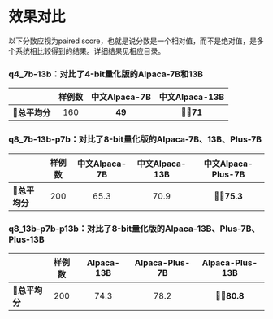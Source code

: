 # 效果对比

以下分数应视为paired score，也就是说分数是一个相对值，而不是绝对值，是多个系统相比较得到的结果。详细结果见相应目录。

### q4_7b-13b：对比了4-bit量化版的Alpaca-7B和13B

|               | 样例数 | 中文Alpaca-7B | 中文Alpaca-13B |
| ------------- | :----: | :-----------: | :------------: |
| **💯总平均分** |  160   |    **49**     |    **👍🏻71**    |

### q8_7b-13b-p7b：对比了8-bit量化版的Alpaca-7B、13B、Plus-7B

|               | 样例数 | 中文Alpaca-7B | 中文Alpaca-13B | 中文Alpaca-Plus-7B |
| ------------- | :----: | :-----------: | :------------: | :----------------: |
| **💯总平均分** |  200   |     65.3      |      70.9      |     **👍🏻75.3**     |

### q8_13b-p7b-p13b：对比了8-bit量化版的Alpaca-13B、Plus-7B、Plus-13B

|               | 样例数 | Alpaca-13B | Alpaca-Plus-7B | Alpaca-Plus-13B |
| ------------- | :----: | :--------: | :------------: | :-------------: |
| **💯总平均分** |  200   |    74.3    |      78.2      |   **👍🏻80.8**    |